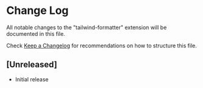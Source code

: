 # Change Log

All notable changes to the "tailwind-formatter" extension will be documented in this file.

Check [Keep a Changelog](http://keepachangelog.com/) for recommendations on how to structure this file.

## [Unreleased]

- Initial release